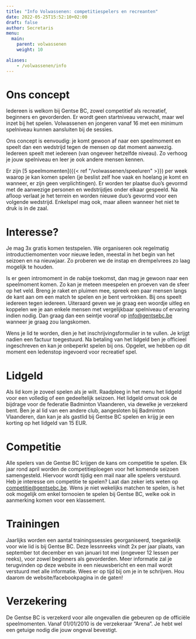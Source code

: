 ```yaml
---
title: "Info Volwassenen: competitiespelers en recreanten"
date: 2022-05-25T15:52:10+02:00
draft: false
author: Secretaris
menu:
  main:
    parent: volwassenen
    weight: 10

aliases:
    - /volwassenen/info
---
```

# Ons concept

Iedereen is welkom bij Gentse BC, zowel competitief als recreatief, beginners en gevorderden. Er wordt geen startniveau verwacht, maar wel inzet bij het spelen. Volwassenen en jongeren vanaf 16 met een minimum spelniveau kunnen aansluiten bij de sessies.

Ons concept is eenvoudig: je komt gewoon af naar een speelmoment en speelt dan een wedstrijd tegen de mensen op dat moment aanwezig. Iedereen speelt met iedereen (van ongeveer hetzelfde niveau). Zo verhoog je jouw spelniveau en leer je ook andere mensen kennen.

Er zijn [5 speelmomenten]({{< ref "/volwassenen/speeluren" >}}) per week waarop je kan komen spelen (je beslist zelf hoe vaak en hoelang je komt en wanneer, er zijn geen verplichtingen). Er worden ter plaatse duo’s gevormd met de aanwezige personen en wedstrijdjes onder elkaar gespeeld. Na afloop verlaat je het terrein en worden nieuwe duo’s gevormd voor een volgende wedstrijd. Enkelspel mag ook, maar alleen wanneer het niet te druk is in de zaal.

# Interesse?

Je mag 3x gratis komen testspelen.
We organiseren ook regelmatig introductiemomenten voor nieuwe leden, meestal in het begin van het seizoen en na nieuwjaar. Zo proberen we de instap en drempelvrees zo laag mogelijk te houden.

Is er geen intromoment in de nabije toekomst, dan mag je gewoon naar een speelmoment komen. Zo kan je meteen meespelen en proeven van de sfeer op het veld. Breng je raket en pluimen mee, spreek een paar mensen langs de kant aan om een match te spelen en je bent vertrokken. Bij ons speelt iedereen tegen iedereen.
Uiteraard geven we je graag een woordje uitleg en koppelen we je aan enkele mensen met vergelijkbaar spelniveau of ervaring indien nodig. Dan graag dan een seintje vooraf op info@gentsebc.be wanneer je graag zou langskomen.

Wens je lid te worden, dien je het inschrijvingsformulier in te vullen. Je krijgt nadien een factuur toegestuurd. Na betaling van het lidgeld ben je officieel ingeschreven en kan je onbeperkt spelen bij ons.
Opgelet, we hebben op dit moment een ledenstop ingevoerd voor recreatief spel. 

# Lidgeld

Als lid kom je zoveel spelen als je wilt. Raadpleeg in het menu het lidgeld voor een volledig of een gedeeltelijk seizoen. Het lidgeld omvat ook de bijdrage voor de federatie Badminton Vlaanderen, via dewelke je verzekerd bent.
Ben je al lid van een andere club, aangesloten bij Badminton Vlaanderen, dan kan je als gastlid bij Gentse BC spelen en krijg je een korting op het lidgeld van 15 EUR.

# Competitie

Alle spelers van de Gentse BC krijgen de kans om competitie te spelen. Elk jaar rond april worden de competitieploegen voor het komende seizoen samengesteld. Hiervoor wordt tijdig een mail naar alle spelers verstuurd. Heb je interesse om competitie te spelen? Laat dan zeker iets weten op competitie@gentsebc.be. Wens je niet wekelijks matchen te spelen, is het ook mogelijk om enkel tornooien te spelen bij Gentse BC, welke ook in aanmerking komen voor een klassement.

# Trainingen

Jaarlijks worden een aantal trainingssessies georganiseerd, toegankelijk voor wie lid is bij Gentse BC. Deze lessnreeks vindt 2x per jaar plaats, van september tot december en van januari tot mei (ongeveer 12 lessen per reeks), voor zowel beginners als gevorderden. Meer informatie zal je terugvinden op deze website in een nieuwsbericht en een mail wordt verstuurd met alle informatie. Wees er op tijd bij om je in te schrijven. Hou daarom de website/facebookpagina in de gaten!

# Verzekering

De Gentse BC is verzekerd voor alle ongevallen die gebeuren op de officiële speelmomenten. Vanaf 01/01/2010 is de verzekeraar “Arena”. Je hebt wel een getuige nodig die jouw ongeval bevestigt.
